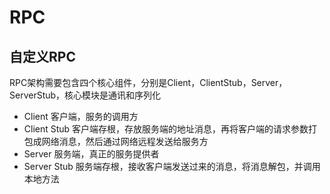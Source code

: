 # RPC

## 自定义RPC

RPC架构需要包含四个核心组件，分别是Client，ClientStub，Server，ServerStub，核心模块是通讯和序列化

- Client 客户端，服务的调用方
- Client Stub 客户端存根，存放服务端的地址消息，再将客户端的请求参数打包成网络消息，然后通过网络远程发送给服务方
- Server 服务端，真正的服务提供者
- Server Stub 服务端存根，接收客户端发送过来的消息，将消息解包，并调用本地方法